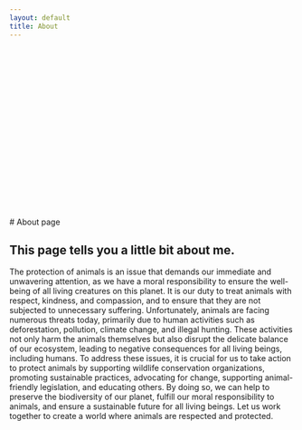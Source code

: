 ```yaml
---
layout: default
title: About
---
```


<head>
  <style>
    .background-image {
      background-image: url('https://img.zcool.cn/community/01ead75db26fe8a801209e1fcc16ec.jpg');
      background-size: cover;
      background-position: center;
      width: 100%;
      height: 300px;
    }
  </style>
  </head>
  <body>
  <div class="background-image"></div>
  </body>
# About page

This page tells you a little bit about me.
-----------------------------------------------
The protection of animals is an issue that demands our immediate and unwavering attention, as we have a moral responsibility to ensure the well-being of all living creatures on this planet. It is our duty to treat animals with respect, kindness, and compassion, and to ensure that they are not subjected to unnecessary suffering. Unfortunately, animals are facing numerous threats today, primarily due to human activities such as deforestation, pollution, climate change, and illegal hunting. These activities not only harm the animals themselves but also disrupt the delicate balance of our ecosystem, leading to negative consequences for all living beings, including humans. To address these issues, it is crucial for us to take action to protect animals by supporting wildlife conservation organizations, promoting sustainable practices, advocating for change, supporting animal-friendly legislation, and educating others. By doing so, we can help to preserve the biodiversity of our planet, fulfill our moral responsibility to animals, and ensure a sustainable future for all living beings. Let us work together to create a world where animals are respected and protected.
